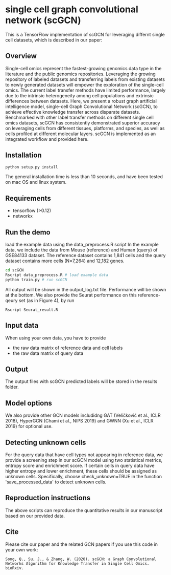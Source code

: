 # single cell graph convolutional network (scGCN)

This is a TensorFlow implementation of scGCN for leveraging differnt single cell datasets, which is described in our paper:
 
## Overview

Single-cell omics represent the fastest-growing genomics data type in the literature and the public genomics repositories. Leveraging the growing repository of labeled datasets and transferring labels from existing datasets to newly generated datasets will empower the exploration of the single-cell omics. The current label transfer methods have limited performance, largely due to the intrinsic heterogeneity among cell populations and extrinsic differences between datasets. Here, we present a robust graph artificial intelligence model, single-cell Graph Convolutional Network (scGCN), to achieve effective knowledge transfer across disparate datasets. Benchmarked with other label transfer methods on different single cell omics datasets, scGCN has consistently demonstrated superior accuracy on leveraging cells from different tissues, platforms, and species, as well as cells profiled at different molecular layers. scGCN is implemented as an integrated workflow and provided here. 

## Installation

```bash
python setup.py install
```
The general installation time is less than 10 seconds, and have been tested on mac OS and linux system. 

## Requirements
* tensorflow (>0.12)
* networkx

## Run the demo

load the example data using the data_preprocess.R script
In the example data, we include the data from Mouse (reference) and Human (query) of GSE84133 dataset. The reference dataset contains 1,841 cells and the query dataset contains more cells (N=7,264) and 12,182 genes. 
```bash
cd scGCN
Rscript data_preprocess.R # load example data 
python train.py # run scGCN
```
All output will be shown in the output_log.txt file. Performance will be shown at the bottom. 
We also provide the Seurat performance on this reference-qeury set (as in Figure 4), by run 

```
Rscript Seurat_result.R
```

## Input data

When using your own data, you have to provide 
* the raw data matrix of reference data and cell labels
* the raw data matrix of query data

## Output

The output files with scGCN predicted labels will be stored in the results folder.

## Model options 

We also provide other GCN models includidng GAT (Veličković et al., ICLR 2018), HyperGCN (Chami et al., NIPS 2019) and GWNN (Xu et al., ICLR 2019) for optional use.

## Detecting unknown cells

For the query data that have cell types not appearing in reference data, we provide a screening step in our scGCN model using two statistical metrics, entropy score and enrichment score. If certain cells in query data have higher entropy and lower enrichment, these cells should be assigned as unknown cells. Specifically, choose check_unknown=TRUE in the function 'save_processed_data' to detect unknown cells.

## Reproduction instructions

The above scripts can reproduce the quantitative results in our manuscript based on our provided data.

## Cite

Please cite our paper and the related GCN papers if you use this code in your own work:

```
Song, Q., Su, J., & Zhang, W. (2020). scGCN: a Graph Convolutional Networks Algorithm for Knowledge Transfer in Single Cell Omics. bioRxiv.
```

